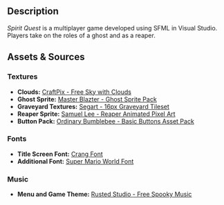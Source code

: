 ## Description
*Spirit Quest* is a multiplayer game developed using SFML in Visual Studio. Players take on the roles of a ghost and as a reaper.

## Assets & Sources

### Textures
- **Clouds:** [CraftPix - Free Sky with Clouds](https://craftpix.net/freebies/free-sky-with-clouds-background-pixel-art-set/?num=3&count=760&sq=pixel%20ui&pos=11)
- **Ghost Sprite:** [Master Blazter - Ghost Sprite Pack](https://master-blazter.itch.io/ghostspritepack)
- **Graveyard Textures:** [Segart - 16px Graveyard Tileset](https://segart.itch.io/2d-16px-graveyard-tileset)
- **Reaper Sprite:** [Samuel Lee - Reaper Animated Pixel Art](https://samuellee.itch.io/reaper-animated-pixel-art)
- **Button Pack:** [Ordinary Bumblebee - Basic Buttons Asset Pack](https://ordinary-bumblebee.itch.io/basic-buttons-asset-pack)

### Fonts
- **Title Screen Font:** [Crang Font](https://www.dafont.com/crang.font?text=Spirit+Quest&back=bitmap)
- **Additional Font:** [Super Mario World Font](https://www.dafont.com/super-mario-world.font)

### Music
- **Menu and Game Theme:** [Rusted Studio - Free Spooky Music](https://rustedstudio.itch.io/free-music-10-spooky)
